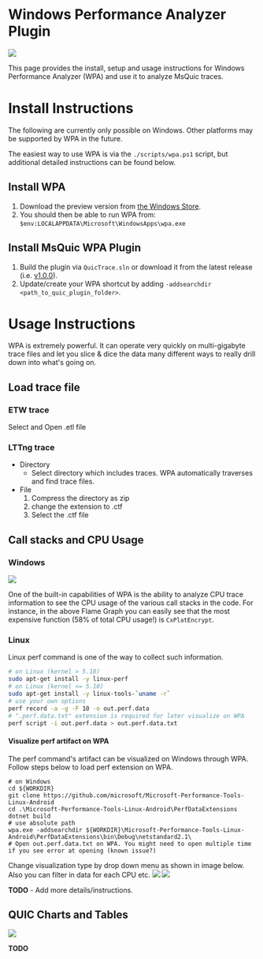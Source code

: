 # Windows Performance Analyzer Plugin

![](images/wpa.png)

This page provides the install, setup and usage instructions for Windows Performance Analyzer (WPA) and use it to analyze MsQuic traces.

# Install Instructions

The following are currently only possible on Windows. Other platforms may be supported by WPA in the future.

The easiest way to use WPA is via the `./scripts/wpa.ps1` script, but additional detailed instructions can be found below.

## Install WPA

1. Download the preview version from [the Windows Store](https://www.microsoft.com/store/productId/9N58QRW40DFW).
2. You should then be able to run WPA from: `$env:LOCALAPPDATA\Microsoft\WindowsApps\wpa.exe`

## Install MsQuic WPA Plugin

1. Build the plugin via `QuicTrace.sln` or download it from the latest release (i.e. [v1.0.0](https://github.com/microsoft/msquic/releases/download/v1.0.0-129524/quic.wpa.zip)).
2. Update/create your WPA shortcut by adding `-addsearchdir <path_to_quic_plugin_folder>`.

# Usage Instructions

WPA is extremely powerful. It can operate very quickly on multi-gigabyte trace files and let you slice & dice the data many different ways to really drill down into what's going on.

## Load trace file
### ETW trace
Select and Open .etl file

### LTTng trace
- Directory
    - Select directory which includes traces. WPA automatically traverses and find trace files.
- File
  1. Compress the directory as zip
  2. change the extension to .ctf
  3. Select the .ctf file


## Call stacks and CPU Usage

### Windows
![](images/flame.png)

One of the built-in capabilities of WPA is the ability to analyze CPU trace information to see the CPU usage of the various call stacks in the code. For instance, in the above Flame Graph you can easily see that the most expensive function (58% of total CPU usage!) is `CxPlatEncrypt`.

### Linux
Linux perf command is one of the way to collect such information.  
```sh
# on Linux (kernel > 5.10)
sudo apt-get install -y linux-perf
# on Linux (kernel <= 5.10)
sudo apt-get install -y linux-tools-`uname -r`
# use your own options
perf record -a -g -F 10 -o out.perf.data
# ".perf.data.txt" extension is required for later visualize on WPA
perf script -i out.perf.data > out.perf.data.txt
```

#### Visualize perf artifact on WPA
The perf command's artifact can be visualized on Windows through WPA.  
Follow steps below to load perf extension on WPA.

```pwsh
# on Windows
cd ${WORKDIR}
git clone https://github.com/microsoft/Microsoft-Performance-Tools-Linux-Android
cd .\Microsoft-Performance-Tools-Linux-Android\PerfDataExtensions
dotnet build
# use absolute path
wpa.exe -addsearchdir ${WORKDIR}\Microsoft-Performance-Tools-Linux-Android\PerfDataExtensions\bin\Debug\netstandard2.1\
# Open out.perf.data.txt on WPA. You might need to open multiple time if you see error at opening (known issue?)
```
Change visualization type by drop down menu as shown in image below. Also you can filter in data for each CPU etc.
![](images/wpa_perf_line.png)
![](images/wpa_perf_flamegraph.png)


**TODO** - Add more details/instructions.

## QUIC Charts and Tables

![](images/quic_network.png)

**TODO**